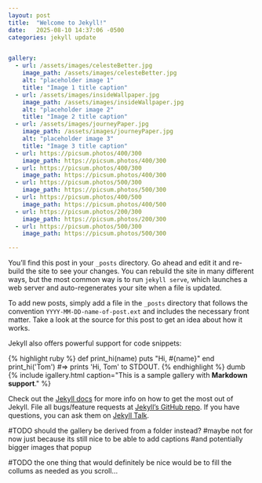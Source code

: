 ```yaml
---
layout: post
title:  "Welcome to Jekyll!"
date:   2025-08-10 14:37:06 -0500
categories: jekyll update


gallery:
  - url: /assets/images/celesteBetter.jpg
    image_path: /assets/images/celesteBetter.jpg
    alt: "placeholder image 1"
    title: "Image 1 title caption"
  - url: /assets/images/insideWallpaper.jpg
    image_path: /assets/images/insideWallpaper.jpg
    alt: "placeholder image 2"
    title: "Image 2 title caption"
  - url: /assets/images/journeyPaper.jpg
    image_path: /assets/images/journeyPaper.jpg
    alt: "placeholder image 3"
    title: "Image 3 title caption"
  - url: https://picsum.photos/400/300
    image_path: https://picsum.photos/400/300
  - url: https://picsum.photos/400/300
    image_path: https://picsum.photos/400/300
  - url: https://picsum.photos/500/300
    image_path: https://picsum.photos/500/300
  - url: https://picsum.photos/400/500
    image_path: https://picsum.photos/400/500
  - url: https://picsum.photos/200/300
    image_path: https://picsum.photos/200/300
  - url: https://picsum.photos/500/300
    image_path: https://picsum.photos/500/300

---
```

You’ll find this post in your `_posts` directory. Go ahead and edit it and re-build the site to see your changes. You can rebuild the site in many different ways, but the most common way is to run `jekyll serve`, which launches a web server and auto-regenerates your site when a file is updated.

To add new posts, simply add a file in the `_posts` directory that follows the convention `YYYY-MM-DD-name-of-post.ext` and includes the necessary front matter. Take a look at the source for this post to get an idea about how it works.

Jekyll also offers powerful support for code snippets:

{% highlight ruby %}
def print_hi(name)
  puts "Hi, #{name}"
end
print_hi('Tom')
#=> prints 'Hi, Tom' to STDOUT.
{% endhighlight %}
dumb
{% include igallery.html caption="This is a sample gallery with **Markdown support**." %}


Check out the [Jekyll docs][jekyll-docs] for more info on how to get the most out of Jekyll. File all bugs/feature requests at [Jekyll’s GitHub repo][jekyll-gh]. If you have questions, you can ask them on [Jekyll Talk][jekyll-talk].

[jekyll-docs]: https://jekyllrb.com/docs/home
[jekyll-gh]:   https://github.com/jekyll/jekyll
[jekyll-talk]: https://talk.jekyllrb.com/


#TODO should the gallery be derived from a folder instead?
#maybe not for now just because its still nice to be able to add captions
#and potentially bigger images that popup

#TODO the one thing that would definitely be nice would be to fill the collums as needed as you scroll...